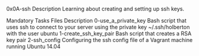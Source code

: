 0x0A-ssh
Description
Learning about creating and setting up ssh keys.

Mandatory Tasks
Files	Description
0-use_a_private_key	Bash script that uses ssh to connect to your server using the private key ~/.ssh/holberton with the user ubuntu
1-create_ssh_key_pair	Bash script that creates a RSA key pair
2-ssh_config	Configuring the ssh config file of a Vagrant machine running Ubuntu 14.04

